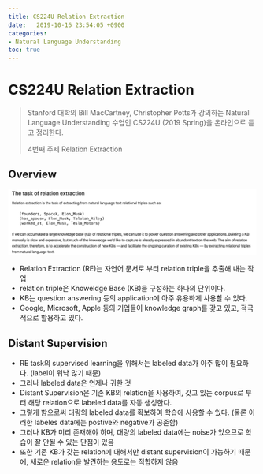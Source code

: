 ```yaml
---
title: CS224U Relation Extraction
date:   2019-10-16 23:54:05 +0900
categories:
- Natural Language Understanding
toc: true
---
```


# CS224U Relation Extraction
> Stanford 대학의 Bill MacCartney, Christopher Potts가 강의하는 Natural Language Understanding 수업인 CS224U (2019 Spring)을 온라인으로 듣고 정리한다.
>
>4번째 주제 Relation Extraction

## Overview
![](/assets/img/CS224U_4_1.png)
* Relation Extraction (RE)는 자연어 문서로 부터 relation triple을 추출해 내는 작업
* relation triple은 Knoweldge Base (KB)을 구성하는 하나의 단위이다.
* KB는 question answering 등의 application에 아주 유용하게 사용할 수 있다.
* Google, Microsoft, Apple 등의 기업들이 knowledge graph를 갖고 있고, 적극적으로 할용하고 있다. 


## Distant Supervision
* RE task의 supervised learning을 위해서는 labeled data가 아주 많이 필요하다. (label이 워낙 많기 때문)
* 그러나 labeled data은 언제나 귀한 것
* Distant Supervision은 기존 KB의 relation을 사용하여, 갖고 있는 corpus로 부터 해당 relation으로 labeled data를 자동 생성한다.
* 그렇게 함으로써 대량의 labeled data를 확보하여 학습에 사용할 수 있다. (물론 이러한 labeles data에는 postive와 negative가 공존함)
* 그러나 KB가 미리 존재해야 하며, 대량의 labeled data에는 noise가 있으므로 학습이 잘 안될 수 있는 단점이 있음
* 또한 기존 KB가 갖는 relation에 대해서만 distant supervision이 가능하기 때문에, 새로운 relation을 발견하는 용도로는 적합하지 않음